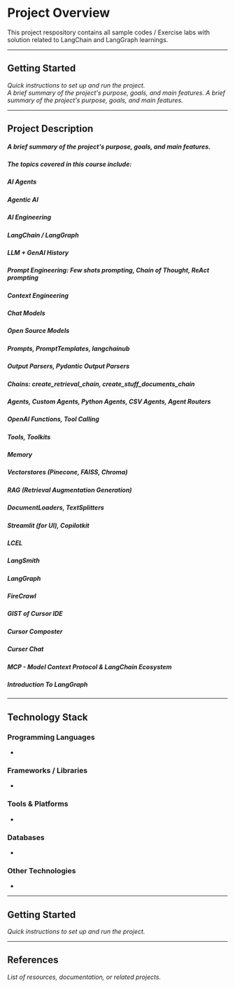 # Project Overview
This project respository contains all sample codes / Exercise labs with solution related to LangChain and LangGraph learnings.

---

## Getting Started
_Quick instructions to set up and run the project._<BR>
_A brief summary of the project's purpose, goals, and main features._
_A brief summary of the project's purpose, goals, and main features._

---


## Project Description

##### A brief summary of the project's purpose, goals, and main features.
##### The topics covered in this course include:
##### AI Agents
##### Agentic AI
##### AI Engineering
##### LangChain / LangGraph
##### LLM + GenAI History
##### Prompt Engineering: Few shots prompting, Chain of Thought, ReAct prompting
##### Context Engineering
##### Chat Models
##### Open Source Models
##### Prompts, PromptTemplates, langchainub
##### Output Parsers, Pydantic Output Parsers
##### Chains: create_retrieval_chain, create_stuff_documents_chain
##### Agents, Custom Agents, Python Agents, CSV Agents, Agent Routers
##### OpenAI Functions, Tool Calling
##### Tools, Toolkits
##### Memory
##### Vectorstores (Pinecone, FAISS, Chroma)
##### RAG (Retrieval Augmentation Generation)
##### DocumentLoaders, TextSplitters
##### Streamlit (for UI), Copilotkit
##### LCEL
##### LangSmith
##### LangGraph
##### FireCrawl
##### GIST of Cursor IDE 
##### Cursor Composter
##### Curser Chat
##### MCP - Model Context Protocol & LangChain Ecosystem
##### Introduction To LangGraph

---

## Technology Stack

### Programming Languages
- 

### Frameworks / Libraries
- 

### Tools & Platforms
- 

### Databases
- 

### Other Technologies
- 

---

## Getting Started
_Quick instructions to set up and run the project._

---

## References
_List of resources, documentation, or related projects._